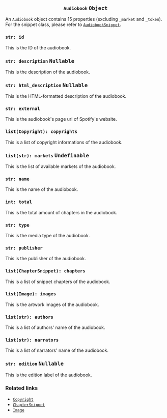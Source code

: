 <h3 align="center"><code>Audiobook</code> <kbd>Object</kbd></h3>

An `Audiobook` object contains 15 properties (excluding `_market` and `_token`). For the snippet class, please refer to [`AudiobookSnippet`](https://github.com/creuserr/crespot/tree/main/docs/snippet/audiobook.md).

### `str: id`
This is the ID of the audiobook.

### `str: description` <kbd>Nullable</kbd>
This is the description of the audiobook.

### `str: html_description` <kbd>Nullable</kbd>
This is the HTML-formatted description of the audiobook.

### `str: external`
This is the audiobook's page url of Spotify's website.

### `list(Copyright): copyrights`
This is a list of copyright informations of the audiobook.

### `list(str): markets` <kbd>Undefinable</kbd>
This is the list of available markets of the audiobook.

### `str: name`
This is the name of the audiobook.

### `int: total`
This is the total amount of chapters in the audiobook.

### `str: type`
This is the media type of the audiobook.

### `str: publisher`
This is the publisher of the audiobook.

### `list(ChapterSnippet): chapters`
This is a list of snippet chapters of the audiobook.

### `list(Image): images`
This is the artwork images of the audiobook.

### `list(str): authors`
This is a list of authors' name of the audiobook.

### `list(str): narrators`
This is a list of narrators' name of the audiobook.

### `str: edition` <kbd>Nullable</kbd>
This is the edition label of the audiobook.

### Related links

- [`Copyright`](https://github.com/creuserr/crespot/tree/main/docs/detail/copyright.md)
- [`ChapterSnippet`](https://github.com/creuserr/crespot/tree/main/docs/snippet/chapter.md)
- [`Image`](https://github.com/creuserr/crespot/tree/main/docs/detail/image.md)
